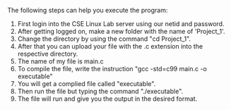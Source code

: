 The following steps can help you execute the program:
1. First login into the CSE Linux Lab server using our netid and password.
2. After getting logged on, make a new folder with the name of 'Project_1'.
3. Change the directory by using the command "cd Project_1".
4. After that you can upload your file with the .c extension into the respective directory.
5. The name of my file is main.c
6. To compile the file, write the instruction "gcc -std=c99 main.c -o executable"
7. You will get a complied file called "executable".
8. Then run the file but typing the command "./executable".
9. The file will run and give you the output in the desired format.